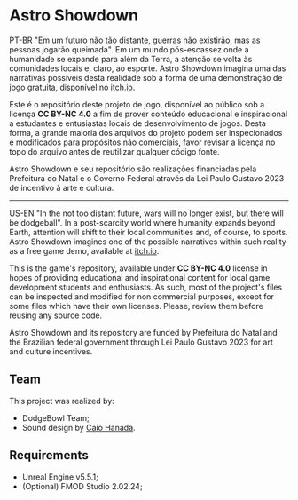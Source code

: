 # Astro Showdown

PT-BR
"Em um futuro não tão distante, guerras não existirão, mas as pessoas jogarão queimada". Em um mundo pós-escassez onde a humanidade se expande para além da Terra, a atenção se volta às comunidades locais e, claro, ao esporte. Astro Showdown imagina uma das narrativas possíveis desta realidade sob a forma de uma demonstração de jogo gratuita, disponível no [itch.io](https://dodge-bowl-team.itch.io/astro-showdown).

Este é o repositório deste projeto de jogo, disponível ao público sob a licença **CC BY-NC 4.0** a fim de prover conteúdo educacional e inspiracional a estudantes e entusiastas locais de desenvolvimento de jogos. Desta forma, a grande maioria dos arquivos do projeto podem ser inspecionados e modificados para propósitos não comerciais, favor revisar a licença no topo do arquivo antes de reutilizar qualquer código fonte.

Astro Showdown e seu repositório são realizações financiadas pela Prefeitura do Natal e o Governo Federal através da Lei Paulo Gustavo 2023 de incentivo à arte e cultura.

---

US-EN
"In the not too distant future, wars will no longer exist, but there will be dodgeball". In a post-scarcity world where humanity expands beyond Earth, attention will shift to their local communities and, of course, to sports. Astro Showdown imagines one of the possible narratives within such reality as a free game demo, available at [itch.io](https://dodge-bowl-team.itch.io/astro-showdown).

This is the game's repository, available under **CC BY-NC 4.0** license in hopes of providing educational and inspirational content for local game development students and enthusiasts. As such, most of the project's files can be inspected and modified for non commercial purposes, except for some files which have their own licenses. Please, review them before reusing any source code.

Astro Showdown and its repository are funded by Prefeitura do Natal and the Brazilian federal government through Lei Paulo Gustavo 2023 for art and culture incentives.


## Team

This project was realized by:
- DodgeBowl Team;
- Sound design by [Caio Hanada](https://www.instagram.com/caio_hanada/).

## Requirements

- Unreal Engine v5.5.1;
- (Optional) FMOD Studio 2.02.24;
